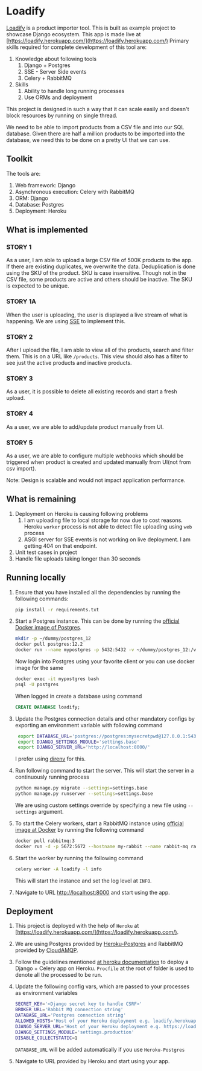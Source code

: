 # Loadify

[Loadify](https://loadify.herokuapp.com/) is a product importer tool. This is built as example project to showcase Django ecosystem. This app is made live at [https://loadify.herokuapp.com/](https://loadify.herokuapp.com/) Primary skills required for complete development of this tool are:

1. Knowledge about following tools
   1. Django + Postgres
   2. SSE - Server Side events
   3. Celery + RabbitMQ
2. Skills
   1. Ability to handle long running processes
   2. Use ORMs and deployment

This project is designed in such a way that it can scale easily and doesn't block resources by running on single thread.

We need to be able to import products from a CSV file and into our SQL database. Given there are half a million products to be imported into the database, we need this to be done on a pretty UI that we can use.

## Toolkit

The tools are:

1. Web framework: Django
2. Asynchronous execution: Celery with RabbitMQ
3. ORM: Django
4. Database: Postgres
5. Deployment: Heroku

## What is implemented

### STORY 1

As a user, I am able to upload a large CSV file of 500K products to the app. If there are existing duplicates, we overwrite the data. Deduplication is done using the SKU of the product. SKU is case
insensitive. Though not in the CSV file, some products are active and others should be inactive. The SKU is expected to be unique.

### STORY 1A

When the user is uploading, the user is displayed a live stream of what is happening. We are using [SSE](https://github.com/fanout/django-eventstream) to implement this.

### STORY 2

After I upload the file, I am able to view all of the products, search and filter them. This is on a URL like `/products`. This view should also has a filter to see just the active products and inactive products.

### STORY 3

As a user, it is possible to delete all existing records and start a fresh upload.

### STORY 4

As a user, we are able to add/update product manually from UI.

### STORY 5

As a user, we are able to configure multiple webhooks which should be triggered when product is created and updated manually from UI(not from csv import).

Note: Design is scalable and would not impact application performance.

## What is remaining

1. Deployment on Heroku is causing following problems
   1. I am uploading file to local storage for now due to cost reasons. Heroku `worker` process is not able to detect file uploading using `web` process
   2. ASGI server for SSE events is not working on live deployment. I am getting 404 on that endpoint.
2. Unit test cases in project
3. Handle file uploads taking longer than 30 seconds

## Running locally

1. Ensure that you have installed all the dependencies by running the following commands:

   ```bash
   pip install -r requirements.txt
   ```

2. Start a Postgres instance. This can be done by running the [official Docker image of Postgres](https://hub.docker.com/_/postgres).

   ```bash
   mkdir -p ~/dummy/postgres_12
   docker pull postgres:12.2
   docker run --name mypostgres -p 5432:5432 -v ~/dummy/postgres_12:/var/lib/postgresql/data -e POSTGRES_PASSWORD=mysecretpwd -d postgres:12.2
   ```

   Now login into Postgres using your favorite client or you can use docker image for the same

   ```bash
   docker exec -it mypostgres bash
   psql -U postgres
   ```

   When logged in create a database using command

   ```SQL
   CREATE DATABASE loadify;
   ```

3. Update the Postgres connection details and other mandatory configs by exporting an environment variable with following command

   ```bash
    export DATABASE_URL='postgres://postgres:mysecretpwd@127.0.0.1:5432/loadify'
    export DJANGO_SETTINGS_MODULE='settings.base'
    export DJANGO_SERVER_URL='http://localhost:8000/'
   ```

   I prefer using [direnv](https://direnv.net/) for this.

4. Run following command to start the server. This will start the server in a continuously running process

   ```bash
   python manage.py migrate --settings=settings.base
   python manage.py runserver --settings=settings.base
   ```

   We are using custom settings override by specifying a new file using `--settings` argument.

5. To start the Celery workers, start a RabbitMQ instance using [official image at Docker](https://hub.docker.com/_/rabbitmq) by running the following command

   ```bash
   docker pull rabbitmq:3
   docker run -d -p 5672:5672 --hostname my-rabbit --name rabbit-mq rabbitmq:3
   ```

6. Start the worker by running the following command

   ```bash
   celery worker -A loadify -l info
   ```

   This will start the instance and set the log level at `INFO`.

7. Navigate to URL [http://localhost:8000](http://localhost:8000) and start using the app.

## Deployment

1. This project is deployed with the help of `Heroku` at [https://loadify.herokuapp.com/](https://loadify.herokuapp.com/).

2. We are using Postgres provided by [Heroku-Postgres](https://www.heroku.com/postgres) and RabbitMQ provided by [CloudAMQP](https://www.cloudamqp.com/).

3. Follow the guidelines mentioned [at heroku documentation](https://devcenter.heroku.com/articles/celery-heroku) to deploy a Django + Celery app on Heroku. `Procfile` at the root of folder is used to denote all the processed to be run.

4. Update the following config vars, which are passed to your processes as environment variables

   ```bash
   SECRET_KEY='<Django secret key to handle CSRF>'
   BROKER_URL='Rabbit MQ connection string'
   DATABASE_URL='Postgres connection string'
   ALLOWED_HOSTS='Host of your Heroku deployment e.g. loadify.herokuapp.com'
   DJANGO_SERVER_URL='Host of your Heroku deployment e.g. https://loadify.herokuapp.com/'
   DJANGO_SETTINGS_MODULE='settings.production'
   DISABLE_COLLECTSTATIC=1
   ```

   `DATABASE_URL` will be added automatically if you use `Heroku-Postgres`

5. Navigate to URL provided by Heroku and start using your app.
